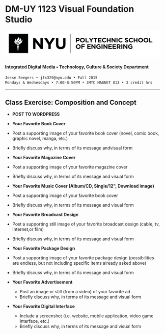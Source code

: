 # DM-UY 1123 Visual Foundation Studio

![NYU](nyu_soe_logo.png)
#### Integrated Digital Media • Technology, Culture & Society Department 

    Jesse Seegers • jts329@nyu.edu • Fall 2015 
    Mondays & Wednesdays • 7:00-8:50PM • 2MTC MAGNET 813 • 3 credit hrs

---

## Class Exercise: Composition and Concept

* **POST TO WORDPRESS**

*  **Your Favorite Book Cover**
  * Post a supporting image of your favorite book cover (novel, comic book, graphic novel, manga, etc.)
  * Briefly discuss why, in terms of its message andvisual form

*  **Your Favorite Magazine Cover**
  * Post a supporting image of your favorite magazine cover
  * Briefly discuss why, in terms of its message and visual form

*  **Your Favorite Music Cover (Album/CD, Single/12", Download image)**
  * Post a supporting image of your favorite book cover 
  * Briefly discuss why, in terms of its message and visual form

*  **Your Favorite Broadcast Design**
  * Post a supporting still image of your favorite broadcast design (cable, tv, internet,or film)
  * Briefly discuss why, in terms of its message and visual form

*  **Your Favorite Package Design**
  * Post a supporting image of your favorite package design (possibilities are endless, but not including specific items already asked above)
  * Briefly discuss why, in terms of its message and visual form

* **Your Favorite Advertisement**
  * Post an image or still (from a video) of your favorite ad
  * Briefly discuss why, in terms of its message and visual form

* **Your Favorite Digital Interface**
  * Include a screenshot (i.e. website, mobile application, video game interface, etc.)
  * Briefly discuss why, in terms of its message and visual form

